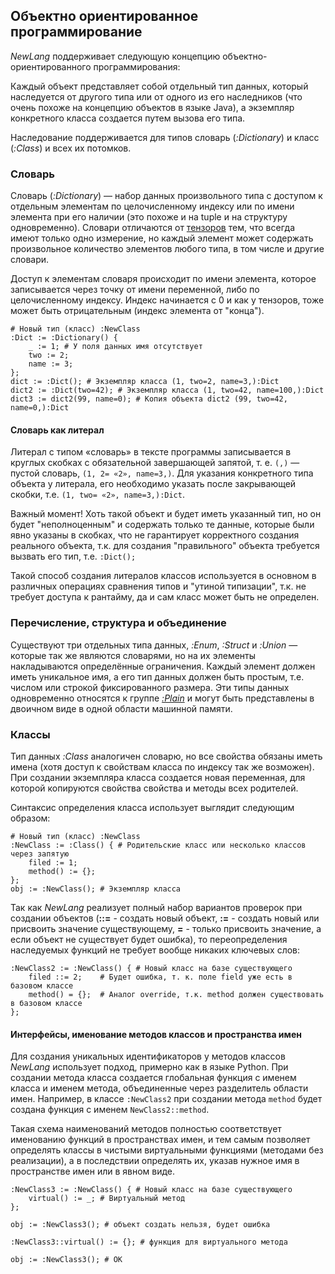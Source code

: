 ## Объектно ориентированное программирование

*NewLang* поддерживает следующую концепцию объектно-ориентированного программирования:

Каждый объект представляет собой отдельный тип данных, который наследуется от другого типа или от одного из его наследников (что очень похоже на концепцию объектов в языке Java), а экземпляр конкретного класса создается путем вызова его типа.

Наследование поддерживается для типов словарь (*:Dictionary*) и класс (*:Class*) и всех их потомков.

### Словарь

Словарь (*:Dictionary*) — набор данных произвольного типа с доступом к отдельным элементам по целочисленному индексу или по имени элемента при его наличии (это похоже и на tuple и на структуру одновременно). Словари отличаются от [тензоров](https://newlang.net/type_nor.html) тем, что всегда имеют только одно измерение, но каждый элемент может содержать произвольное количество элементов любого типа, в том числе и другие словари.

Доступ к элементам словаря происходит по имени элемента, которое записывается через точку от имени переменной, либо по целочисленному индексу. Индекс начинается с 0 и как у тензоров, тоже может быть отрицательным (индекс элемента от "конца").

```
# Новый тип (класс) :NewClass
:Dict := :Dictionary() {
    _ := 1; # У поля данных имя отсутствует
    two := 2;
    name := 3; 
};
dict := :Dict(); # Экземпляр класса (1, two=2, name=3,):Dict
dict2 := :Dict(two=42); # Экземпляр класса (1, two=42, name=100,):Dict
dict3 := dict2(99, name=0); # Копия объекта dict2 (99, two=42, name=0,):Dict

```

#### Словарь как литерал
Литерал с типом «словарь» в тексте программы записывается в круглых скобках с обязательной завершающей запятой, т. е. `(,)` — пустой словарь, `(1, 2= «2», name=3,)`. Для указания конкретного типа объекта у литерала, его необходимо указать после закрывающей скобки, т.е. `(1, two= «2», name=3,):Dict`.

Важный момент! Хоть такой объект и будет иметь указанный тип, но он будет "неполноценным" и содержать только те данные, которые были явно указаны в скобках, что не гарантирует корректного создания реального объекта, т.к. для создания "правильного" объекта требуется вызвать его тип, т.е. `:Dict();`

Такой способ создания литералов классов используется в основном в различных операциях сравнения типов и "утиной типизации", т.к. не требует доступа к рантайму, да и сам класс может быть не определен.

### Перечисление, структура и объединение

Существуют три отдельных типа данных, *:Enum*, *:Struct* и *:Union* — которые так же являются словарями, но на их элементы накладываются определённые ограничения. Каждый элемент должен иметь уникальное имя, а его тип данных должен быть простым, т.е. числом или строкой фиксированного размера. Эти типы данных одновременно относятся к группе [*:Plain*](https://newlang.net/type_native.html) и могут быть представлены в двоичном виде в одной области машинной памяти.

### Классы
Тип данных *:Class* аналогичен словарю, но все свойства обязаны иметь имена (хотя доступ к свойствам класса по индексу так же возможен).
При создании экземпляра класса создается новая переменная, для которой копируются свойства свойства и методы всех родителей. 

Синтаксис определения класса использует выглядит следующим образом:
```
# Новый тип (класс) :NewClass
:NewClass := :Class() { # Родительские класс или несколько классов через запятую
    filed := 1;
    method() := {};
};
obj := :NewClass(); # Экземпляр класса
```
Так как *NewLang* реализует полный набор вариантов проверок при создании объектов (**::=** - создать новый объект, **:=** - создать новый или присвоить значение существующему, **=** - только присвоить значение, а если объект не существует будет ошибка), то переопределения наследуемых функций не требует вообще никаких ключевых слов:
```
:NewClass2 := :NewClass() { # Новый класс на базе существующего
    filed ::= 2;    # Будет ошибка, т. к. поле field уже есть в базовом классе
    method() = {};  # Аналог override, т.к. method должен существовать в базовом классе
};
```

#### Интерфейсы, именование методов классов и пространства имен
Для создания уникальных идентификаторов у методов классов *NewLang* использует подход, примерно как в языке Python. При создании метода класса создается глобальная функция с именем класса и именем метода, объединенные через разделитель области имен. 
Например, в классе `:NewClass2` при создании метода `method` будет создана функция с именем `NewClass2::method`.

Такая схема наименований методов полностью соответствует именованию функций в пространствах имен, и тем самым позволяет определять классы в чистыми виртуальными функциями (методами без реализации), а в последствии определять их, указав нужное имя в пространстве имен или в явном виде.

```
:NewClass3 := :NewClass() { # Новый класс на базе существующего
    virtual() := _; # Виртуальный метод
};

obj := :NewClass3(); # объект создать нельзя, будет ошибка

:NewClass3::virtual() := {}; # функция для виртуального метода

obj := :NewClass3(); # ОК

```




